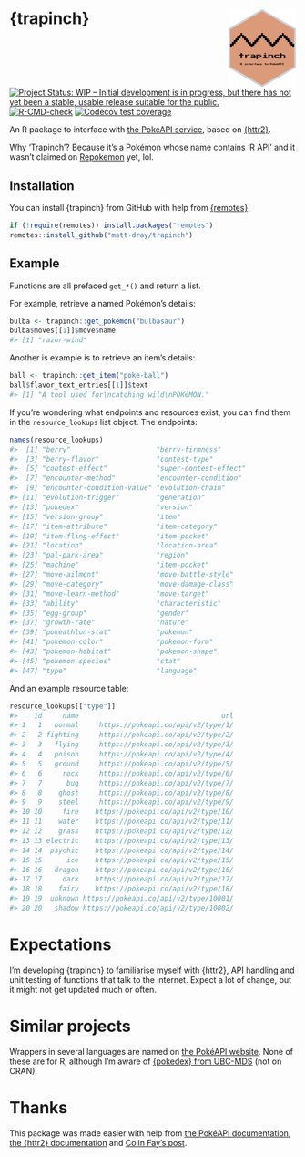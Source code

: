 
<!-- README.md is generated from README.Rmd. Please edit that file -->

# {trapinch} <img src="man/figures/logo.png" align="right" height="138" />

<!-- badges: start -->

[![Project Status: WIP – Initial development is in progress, but there
has not yet been a stable, usable release suitable for the
public.](https://www.repostatus.org/badges/latest/wip.svg)](https://www.repostatus.org/#wip)
[![R-CMD-check](https://github.com/matt-dray/trapinch/workflows/R-CMD-check/badge.svg)](https://github.com/matt-dray/trapinch/actions)
[![Codecov test
coverage](https://codecov.io/gh/matt-dray/trapinch/branch/main/graph/badge.svg)](https://app.codecov.io/gh/matt-dray/trapinch?branch=main)
<!-- badges: end -->

An R package to interface with [the PokéAPI
service](https://pokeapi.co/), based on
[{httr2}](https://httr2.r-lib.org/).

Why ‘Trapinch’? Because [it’s a
Pokémon](https://bulbapedia.bulbagarden.net/wiki/Trapinch_(Pok%C3%A9mon))
whose name contains ‘R API’ and it wasn’t claimed on
[Repokemon](https://cheeaun.github.io/repokemon/) yet, lol.

## Installation

You can install {trapinch} from GitHub with help from
[{remotes}](https://remotes.r-lib.org/):

``` r
if (!require(remotes)) install.packages("remotes")
remotes::install_github("matt-dray/trapinch")
```

## Example

Functions are all prefaced `get_*()` and return a list.

For example, retrieve a named Pokémon’s details:

``` r
bulba <- trapinch::get_pokemon("bulbasaur")
bulba$moves[[1]]$move$name
#> [1] "razor-wind"
```

Another is example is to retrieve an item’s details:

``` r
ball <- trapinch::get_item("poke-ball")
ball$flavor_text_entries[[1]]$text
#> [1] "A tool used for\ncatching wild\nPOKéMON."
```

If you’re wondering what endpoints and resources exist, you can find
them in the `resource_lookups` list object. The endpoints:

``` r
names(resource_lookups)
#>  [1] "berry"                     "berry-firmness"           
#>  [3] "berry-flavor"              "contest-type"             
#>  [5] "contest-effect"            "super-contest-effect"     
#>  [7] "encounter-method"          "encounter-condition"      
#>  [9] "encounter-condition-value" "evolution-chain"          
#> [11] "evolution-trigger"         "generation"               
#> [13] "pokedex"                   "version"                  
#> [15] "version-group"             "item"                     
#> [17] "item-attribute"            "item-category"            
#> [19] "item-fling-effect"         "item-pocket"              
#> [21] "location"                  "location-area"            
#> [23] "pal-park-area"             "region"                   
#> [25] "machine"                   "item-pocket"              
#> [27] "move-ailment"              "move-battle-style"        
#> [29] "move-category"             "move-damage-class"        
#> [31] "move-learn-method"         "move-target"              
#> [33] "ability"                   "characteristic"           
#> [35] "egg-group"                 "gender"                   
#> [37] "growth-rate"               "nature"                   
#> [39] "pokeathlon-stat"           "pokemon"                  
#> [41] "pokemon-color"             "pokemon-form"             
#> [43] "pokemon-habitat"           "pokemon-shape"            
#> [45] "pokemon-species"           "stat"                     
#> [47] "type"                      "language"
```

And an example resource table:

``` r
resource_lookups[["type"]]
#>    id     name                                   url
#> 1   1   normal     https://pokeapi.co/api/v2/type/1/
#> 2   2 fighting     https://pokeapi.co/api/v2/type/2/
#> 3   3   flying     https://pokeapi.co/api/v2/type/3/
#> 4   4   poison     https://pokeapi.co/api/v2/type/4/
#> 5   5   ground     https://pokeapi.co/api/v2/type/5/
#> 6   6     rock     https://pokeapi.co/api/v2/type/6/
#> 7   7      bug     https://pokeapi.co/api/v2/type/7/
#> 8   8    ghost     https://pokeapi.co/api/v2/type/8/
#> 9   9    steel     https://pokeapi.co/api/v2/type/9/
#> 10 10     fire    https://pokeapi.co/api/v2/type/10/
#> 11 11    water    https://pokeapi.co/api/v2/type/11/
#> 12 12    grass    https://pokeapi.co/api/v2/type/12/
#> 13 13 electric    https://pokeapi.co/api/v2/type/13/
#> 14 14  psychic    https://pokeapi.co/api/v2/type/14/
#> 15 15      ice    https://pokeapi.co/api/v2/type/15/
#> 16 16   dragon    https://pokeapi.co/api/v2/type/16/
#> 17 17     dark    https://pokeapi.co/api/v2/type/17/
#> 18 18    fairy    https://pokeapi.co/api/v2/type/18/
#> 19 19  unknown https://pokeapi.co/api/v2/type/10001/
#> 20 20   shadow https://pokeapi.co/api/v2/type/10002/
```

# Expectations

I’m developing {trapinch} to familiarise myself with {httr2}, API
handling and unit testing of functions that talk to the internet. Expect
a lot of change, but it might not get updated much or often.

# Similar projects

Wrappers in several languages are named on [the PokéAPI
website](https://pokeapi.co/docs/v2#wrap). None of these are for R,
although I’m aware of [{pokedex} from
UBC-MDS](https://github.com/UBC-MDS/pokedex) (not on CRAN).

# Thanks

This package was made easier with help from [the PokéAPI
documentation](https://pokeapi.co/docs/v2), [the {httr2}
documentation](https://httr2.r-lib.org/index.html) and [Colin Fay’s
post](https://colinfay.me/build-api-wrapper-package-r/).
